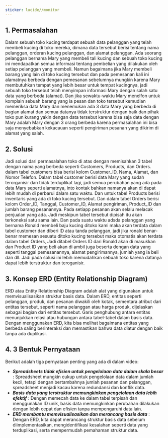 ```yaml
---
sticker: lucide//monitor
---
```

## 1. Permasalahan 
Dalam sebuah toko kucing terdapat sebuah data pelanggan yang telah membeli kucing di toko mereka, dimana data tersebut berisi tentang nama pelanggan, orderan kucing pelanggan, dan alamat pelanggan. Ada seorang pelanggan bernama Mary yang membeli tali kucing dan sebuah toko kucing ini mendapatkan semua informasi tentang pembelian yang dilakukan oleh setiap pelanggan yang membeli. Namun bagaimana jika Mary membeli barang yang lain di toko kucing tersebut dan pada pemesanan kali ini alamatnya berbeda dengan pemesanan sebelumnya mungkin karena Mary membutuhkan tempat yang lebih besar untuk tempat kucingnya, jadi sebuah toko tersebut telah menyimpan informasi Mary dengan salah satu data yang berbeda (alamat). Dan jika sewaktu-waktu Mary menelfon untuk komplain sebuah barang yang ia pesan dan toko tersebut kemudian memeriksa data Mary dan menemukan ada 3 data Mary yang berbeda di bagian alamat dan semua datanya tidak terstruktur dengan baik dan pihak toko pun kurang yakin dengan data tersebut karena bisa saja data dengan Mary adalah Mary dengan 3 orang berbeda karena permasalahan ini bisa saja menyebabkan kekacauan seperti pengiriman pesanan yang dikirim di alamat yang salah.

## 2. Solusi 
Jadi solusi dari permasalahan toko di atas dengan memisahkan 3 tabel dengan nama yang berbeda seperti Customers, Products, dan Orders. dalam tabel customers bisa berisi kolom Customer_ID, Nama, Alamat, dan Nomor Telefon. Dalam tabel customer berisi data Mary yang sudah terorganisir dan tidak terduplikat lagi, jadi semua perubahan yang ada pada data Mary seperti alamatnya, into kontak bahkan namanya akan di dapat lebih mudah di perbarui dalam satu waktu. Dan untuk tabel Products berisi inventaris yang ada di toko kucing tersebut. Dan dalam tabel Orders berisi kolom Order_ID, Tanggal, Customer_ID, Alamat pengiriman, Product_ID dan jumlah barang pesanannya. Pada setiapp pesanan akan selalu melacak penjualan yang ada. Jadi meskipun tabel tersebut dipisah itu akan terkoneksi satu sama lain. Dan pada suatu waktu adsda pelanggan yang bernama Ronald membeli baju kucing ditoko kami maka akan terdata dalam tabel customer dan diberi ID atau tanda pelanggan, jadi jika ronald benar-benar memesan sesuatu ditoko kucing tersebut maka otomatis akan terdata dalam tabel Orders, Jadi ditabel Orders ID dari Ronald akan di masukkan dan Product ID yang beli akan di ambil juga beserta dengan data yang seperti tanggal pemesanannya, alamat pengirimannya, jumlah yang ia beli dan dll. Jadi pada solusi ini lebih memudahkan sebuah toko karena datanya dapat lebih terstruktur dan teroganisir.

## 3. Konsep ERD (Entity Relationship Diagram)
ERD atau Entity Relationship Diagram adalah alat yang digunakan untuk memvisualisasikan struktur basis data. Dalam ERD, entitas seperti pelanggan, produk, dan pesanan diwakili oleh kotak, sementara atribut dari entitas tersebut, seperti nama pelanggan atau harga produk, dijelaskan sebagai bagian dari entitas tersebut. Garis penghubung antara entitas menunjukkan relasi atau hubungan antara tabel-tabel dalam basis data. Dengan menggunakan ERD, kita bisa melihat bagaimana entitas yang berbeda saling berinteraksi dan memastikan bahwa data diatur dengan baik tanpa ada duplikasi.

## 4.  3 Bentuk Pernyataan
Berikut adalah tiga pernyataan penting yang ada di dalam video:
   - ***Spreadsheets tidak efisien untuk pengelolaan data dalam skala besar*** : Spreadsheet mungkin cukup untuk pengelolaan data dalam jumlah kecil, tetapi dengan bertambahnya jumlah pesanan dan pelanggan, spreadsheet menjadi kacau karena redundansi dan konflik data.
   - ***Basis** **data yang terstruktur memungkinkan pengelolaan data lebih efektif*** : Dengan memecah data ke dalam tabel terpisah dan menggunakan ID unik, basis data memungkinkan perubahan dilakukan dengan lebih cepat dan efisien tanpa mempengaruhi data lain.
   - ***ERD membantu memvisualisasikan dan merancang basis data*** : Dengan ERD, kita dapat merancang struktur basis data sebelum diimplementasikan, mengidentifikasi kesalahan seperti data yang terduplikasi, serta mempermudah pemahaman struktur data.
